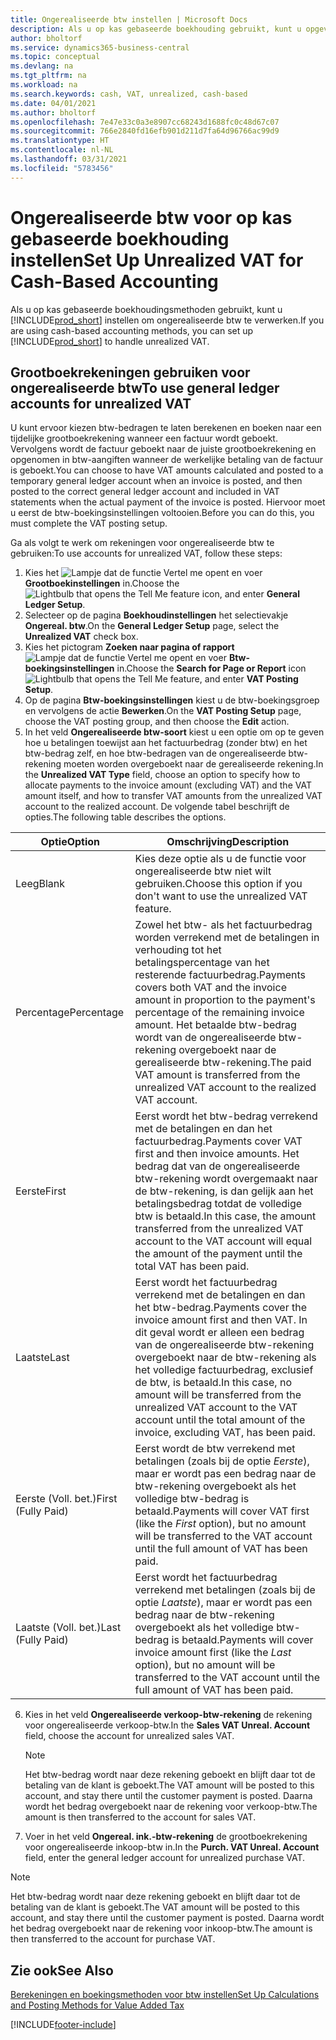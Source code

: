 ```yaml
---
title: Ongerealiseerde btw instellen | Microsoft Docs
description: Als u op kas gebaseerde boekhouding gebruikt, kunt u opgeven hoe ongerealiseerde btw voor verkopen en inkopen moet worden verwerkt.
author: bholtorf
ms.service: dynamics365-business-central
ms.topic: conceptual
ms.devlang: na
ms.tgt_pltfrm: na
ms.workload: na
ms.search.keywords: cash, VAT, unrealized, cash-based
ms.date: 04/01/2021
ms.author: bholtorf
ms.openlocfilehash: 7e47e33c0a3e8907cc68243d1688fc0c48d67c07
ms.sourcegitcommit: 766e2840fd16efb901d211d7fa64d96766ac99d9
ms.translationtype: HT
ms.contentlocale: nl-NL
ms.lasthandoff: 03/31/2021
ms.locfileid: "5783456"
---
```

# <a name="set-up-unrealized-vat-for-cash-based-accounting"></a><span data-ttu-id="ca578-103">Ongerealiseerde btw voor op kas gebaseerde boekhouding instellen</span><span class="sxs-lookup"><span data-stu-id="ca578-103">Set Up Unrealized VAT for Cash-Based Accounting</span></span>
<span data-ttu-id="ca578-104">Als u op kas gebaseerde boekhoudingsmethoden gebruikt, kunt u [!INCLUDE[prod_short](includes/prod_short.md)] instellen om ongerealiseerde btw te verwerken.</span><span class="sxs-lookup"><span data-stu-id="ca578-104">If you are using cash-based accounting methods, you can set up [!INCLUDE[prod_short](includes/prod_short.md)] to handle unrealized VAT.</span></span>

## <a name="to-use-general-ledger-accounts-for-unrealized-vat"></a><span data-ttu-id="ca578-105">Grootboekrekeningen gebruiken voor ongerealiseerde btw</span><span class="sxs-lookup"><span data-stu-id="ca578-105">To use general ledger accounts for unrealized VAT</span></span>
<span data-ttu-id="ca578-106">U kunt ervoor kiezen btw-bedragen te laten berekenen en boeken naar een tijdelijke grootboekrekening wanneer een factuur wordt geboekt. Vervolgens wordt de factuur geboekt naar de juiste grootboekrekening en opgenomen in btw-aangiften wanneer de werkelijke betaling van de factuur is geboekt.</span><span class="sxs-lookup"><span data-stu-id="ca578-106">You can choose to have VAT amounts calculated and posted to a temporary general ledger account when an invoice is posted, and then posted to the correct general ledger account and included in VAT statements when the actual payment of the invoice is posted.</span></span> <span data-ttu-id="ca578-107">Hiervoor moet u eerst de btw-boekingsinstellingen voltooien.</span><span class="sxs-lookup"><span data-stu-id="ca578-107">Before you can do this, you must complete the VAT posting setup.</span></span>

<span data-ttu-id="ca578-108">Ga als volgt te werk om rekeningen voor ongerealiseerde btw te gebruiken:</span><span class="sxs-lookup"><span data-stu-id="ca578-108">To use accounts for unrealized VAT, follow these steps:</span></span>
1. <span data-ttu-id="ca578-109">Kies het ![Lampje dat de functie Vertel me opent](media/ui-search/search_small.png "Vertel me wat u wilt doen") en voer **Grootboekinstellingen** in.</span><span class="sxs-lookup"><span data-stu-id="ca578-109">Choose the ![Lightbulb that opens the Tell Me feature](media/ui-search/search_small.png "Tell me what you want to do") icon, and enter **General Ledger Setup**.</span></span>
2. <span data-ttu-id="ca578-110">Selecteer op de pagina **Boekhoudinstellingen** het selectievakje **Ongereal. btw**.</span><span class="sxs-lookup"><span data-stu-id="ca578-110">On the **General Ledger Setup** page, select the **Unrealized VAT** check box.</span></span>
3. <span data-ttu-id="ca578-111">Kies het pictogram **Zoeken naar pagina of rapport** ![Lampje dat de functie Vertel me opent](media/ui-search/search_small.png "Vertel me wat u wilt doen") en voer **Btw-boekingsinstellingen** in.</span><span class="sxs-lookup"><span data-stu-id="ca578-111">Choose the **Search for Page or Report** icon ![Lightbulb that opens the Tell Me feature](media/ui-search/search_small.png "Tell me what you want to do"), and enter **VAT Posting Setup**.</span></span>
4. <span data-ttu-id="ca578-112">Op de pagina **Btw-boekingsinstellingen** kiest u de btw-boekingsgroep en vervolgens de actie **Bewerken**.</span><span class="sxs-lookup"><span data-stu-id="ca578-112">On the **VAT Posting Setup** page, choose the VAT posting group, and then choose the **Edit** action.</span></span>
5. <span data-ttu-id="ca578-113">In het veld **Ongerealiseerde btw-soort** kiest u een optie om op te geven hoe u betalingen toewijst aan het factuurbedrag (zonder btw) en het btw-bedrag zelf, en hoe btw-bedragen van de ongerealiseerde btw-rekening moeten worden overgeboekt naar de gerealiseerde rekening.</span><span class="sxs-lookup"><span data-stu-id="ca578-113">In the **Unrealized VAT Type** field, choose an option to specify how to allocate payments to the invoice amount (excluding VAT) and the VAT amount itself, and how to transfer VAT amounts from the unrealized VAT account to the realized account.</span></span> <span data-ttu-id="ca578-114">De volgende tabel beschrijft de opties.</span><span class="sxs-lookup"><span data-stu-id="ca578-114">The following table describes the options.</span></span>

| <span data-ttu-id="ca578-115">Optie</span><span class="sxs-lookup"><span data-stu-id="ca578-115">Option</span></span> | <span data-ttu-id="ca578-116">Omschrijving</span><span class="sxs-lookup"><span data-stu-id="ca578-116">Description</span></span> |
| --- | --- |
| <span data-ttu-id="ca578-117">Leeg</span><span class="sxs-lookup"><span data-stu-id="ca578-117">Blank</span></span> | <span data-ttu-id="ca578-118">Kies deze optie als u de functie voor ongerealiseerde btw niet wilt gebruiken.</span><span class="sxs-lookup"><span data-stu-id="ca578-118">Choose this option if you don't want to use the unrealized VAT feature.</span></span> |
| <span data-ttu-id="ca578-119">Percentage</span><span class="sxs-lookup"><span data-stu-id="ca578-119">Percentage</span></span> | <span data-ttu-id="ca578-120">Zowel het btw- als het factuurbedrag worden verrekend met de betalingen in verhouding tot het betalingspercentage van het resterende factuurbedrag.</span><span class="sxs-lookup"><span data-stu-id="ca578-120">Payments covers both VAT and the invoice amount in proportion to the payment's percentage of the remaining invoice amount.</span></span> <span data-ttu-id="ca578-121">Het betaalde btw-bedrag wordt van de ongerealiseerde btw-rekening overgeboekt naar de gerealiseerde btw-rekening.</span><span class="sxs-lookup"><span data-stu-id="ca578-121">The paid VAT amount is transferred from the unrealized VAT account to the realized VAT account.</span></span> |
| <span data-ttu-id="ca578-122">Eerste</span><span class="sxs-lookup"><span data-stu-id="ca578-122">First</span></span> | <span data-ttu-id="ca578-123">Eerst wordt het btw-bedrag verrekend met de betalingen en dan het factuurbedrag.</span><span class="sxs-lookup"><span data-stu-id="ca578-123">Payments cover VAT first and then invoice amounts.</span></span> <span data-ttu-id="ca578-124">Het bedrag dat van de ongerealiseerde btw-rekening wordt overgemaakt naar de btw-rekening, is dan gelijk aan het betalingsbedrag totdat de volledige btw is betaald.</span><span class="sxs-lookup"><span data-stu-id="ca578-124">In this case, the amount transferred from the unrealized VAT account to the VAT account will equal the amount of the payment until the total VAT has been paid.</span></span> |
| <span data-ttu-id="ca578-125">Laatste</span><span class="sxs-lookup"><span data-stu-id="ca578-125">Last</span></span> | <span data-ttu-id="ca578-126">Eerst wordt het factuurbedrag verrekend met de betalingen en dan het btw-bedrag.</span><span class="sxs-lookup"><span data-stu-id="ca578-126">Payments cover the invoice amount first and then VAT.</span></span> <span data-ttu-id="ca578-127">In dit geval wordt er alleen een bedrag van de ongerealiseerde btw-rekening overgeboekt naar de btw-rekening als het volledige factuurbedrag, exclusief de btw, is betaald.</span><span class="sxs-lookup"><span data-stu-id="ca578-127">In this case, no amount will be transferred from the unrealized VAT account to the VAT account until the total amount of the invoice, excluding VAT, has been paid.</span></span> |
| <span data-ttu-id="ca578-128">Eerste (Voll. bet.)</span><span class="sxs-lookup"><span data-stu-id="ca578-128">First (Fully Paid)</span></span> | <span data-ttu-id="ca578-129">Eerst wordt de btw verrekend met betalingen (zoals bij de optie _Eerste_), maar er wordt pas een bedrag naar de btw-rekening overgeboekt als het volledige btw-bedrag is betaald.</span><span class="sxs-lookup"><span data-stu-id="ca578-129">Payments will cover VAT first (like the _First_ option), but no amount will be transferred to the VAT account until the full amount of VAT has been paid.</span></span> |
| <span data-ttu-id="ca578-130">Laatste (Voll. bet.)</span><span class="sxs-lookup"><span data-stu-id="ca578-130">Last (Fully Paid)</span></span> | <span data-ttu-id="ca578-131">Eerst wordt het factuurbedrag verrekend met betalingen (zoals bij de optie _Laatste_), maar er wordt pas een bedrag naar de btw-rekening overgeboekt als het volledige btw-bedrag is betaald.</span><span class="sxs-lookup"><span data-stu-id="ca578-131">Payments will cover invoice amount first (like the _Last_ option), but no amount will be transferred to the VAT account until the full amount of VAT has been paid.</span></span> |

6. <span data-ttu-id="ca578-132">Kies in het veld **Ongerealiseerde verkoop-btw-rekening** de rekening voor ongerealiseerde verkoop-btw.</span><span class="sxs-lookup"><span data-stu-id="ca578-132">In the **Sales VAT Unreal. Account** field, choose the account for unrealized sales VAT.</span></span>

    > [!NOTE]  
    > <span data-ttu-id="ca578-133">Het btw-bedrag wordt naar deze rekening geboekt en blijft daar tot de betaling van de klant is geboekt.</span><span class="sxs-lookup"><span data-stu-id="ca578-133">The VAT amount will be posted to this account, and stay there until the customer payment is posted.</span></span> <span data-ttu-id="ca578-134">Daarna wordt het bedrag overgeboekt naar de rekening voor verkoop-btw.</span><span class="sxs-lookup"><span data-stu-id="ca578-134">The amount is then transferred to the account for sales VAT.</span></span>
7. <span data-ttu-id="ca578-135">Voer in het veld **Ongereal. ink.-btw-rekening** de grootboekrekening voor ongerealiseerde inkoop-btw in.</span><span class="sxs-lookup"><span data-stu-id="ca578-135">In the **Purch. VAT Unreal. Account** field, enter the general ledger account for unrealized purchase VAT.</span></span>

> [!NOTE]  
> <span data-ttu-id="ca578-136">Het btw-bedrag wordt naar deze rekening geboekt en blijft daar tot de betaling van de klant is geboekt.</span><span class="sxs-lookup"><span data-stu-id="ca578-136">The VAT amount will be posted to this account, and stay there until the customer payment is posted.</span></span> <span data-ttu-id="ca578-137">Daarna wordt het bedrag overgeboekt naar de rekening voor inkoop-btw.</span><span class="sxs-lookup"><span data-stu-id="ca578-137">The amount is then transferred to the account for purchase VAT.</span></span>

## <a name="see-also"></a><span data-ttu-id="ca578-138">Zie ook</span><span class="sxs-lookup"><span data-stu-id="ca578-138">See Also</span></span>
[<span data-ttu-id="ca578-139">Berekeningen en boekingsmethoden voor btw instellen</span><span class="sxs-lookup"><span data-stu-id="ca578-139">Set Up Calculations and Posting Methods for Value Added Tax</span></span>](finance-setup-vat.md)

[!INCLUDE[footer-include](includes/footer-banner.md)]
